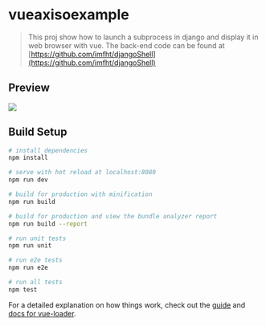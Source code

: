 # vueaxisoexample

> This proj show how to launch a subprocess in django and display it in web browser with vue. The back-end code can be found at [https://github.com/imfht/djangoShell](https://github.com/imfht/djangoShell)

## Preview 
![](https://ws1.sinaimg.cn/large/0062TDWsgy1fyhnq8kvloj32ua15qh7i.jpg)

## Build Setup

``` bash
# install dependencies
npm install

# serve with hot reload at localhost:8080
npm run dev

# build for production with minification
npm run build

# build for production and view the bundle analyzer report
npm run build --report

# run unit tests
npm run unit

# run e2e tests
npm run e2e

# run all tests
npm test
```

For a detailed explanation on how things work, check out the [guide](http://vuejs-templates.github.io/webpack/) and [docs for vue-loader](http://vuejs.github.io/vue-loader).
